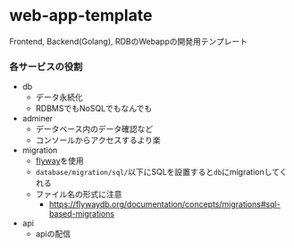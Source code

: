# web-app-template
Frontend, Backend(Golang), RDBのWebappの開発用テンプレート

### 各サービスの役割
- db
    - データ永続化
    - RDBMSでもNoSQLでもなんでも
- adminer
    - データベース内のデータ確認など
    - コンソールからアクセスするより楽
- migration
    - [flyway](https://github.com/flyway/flyway-docker)を使用
    - `database/migration/sql/`以下にSQLを設置すると`db`にmigrationしてくれる
    - ファイル名の形式に注意
        - https://flywaydb.org/documentation/concepts/migrations#sql-based-migrations
- api
    - apiの配信